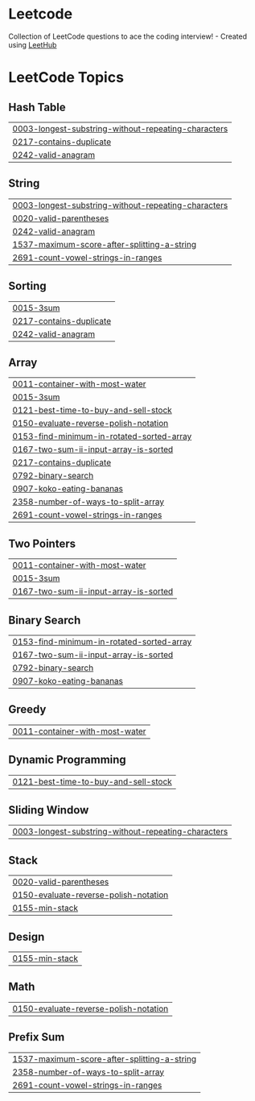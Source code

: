 # Leetcode
Collection of LeetCode questions to ace the coding interview! - Created using [LeetHub](https://github.com/QasimWani/LeetHub)

<!---LeetCode Topics Start-->
# LeetCode Topics
## Hash Table
|  |
| ------- |
| [0003-longest-substring-without-repeating-characters](https://github.com/sahasrocks/Leetcode/tree/master/0003-longest-substring-without-repeating-characters) |
| [0217-contains-duplicate](https://github.com/sahasrocks/Leetcode/tree/master/0217-contains-duplicate) |
| [0242-valid-anagram](https://github.com/sahasrocks/Leetcode/tree/master/0242-valid-anagram) |
## String
|  |
| ------- |
| [0003-longest-substring-without-repeating-characters](https://github.com/sahasrocks/Leetcode/tree/master/0003-longest-substring-without-repeating-characters) |
| [0020-valid-parentheses](https://github.com/sahasrocks/Leetcode/tree/master/0020-valid-parentheses) |
| [0242-valid-anagram](https://github.com/sahasrocks/Leetcode/tree/master/0242-valid-anagram) |
| [1537-maximum-score-after-splitting-a-string](https://github.com/sahasrocks/Leetcode/tree/master/1537-maximum-score-after-splitting-a-string) |
| [2691-count-vowel-strings-in-ranges](https://github.com/sahasrocks/Leetcode/tree/master/2691-count-vowel-strings-in-ranges) |
## Sorting
|  |
| ------- |
| [0015-3sum](https://github.com/sahasrocks/Leetcode/tree/master/0015-3sum) |
| [0217-contains-duplicate](https://github.com/sahasrocks/Leetcode/tree/master/0217-contains-duplicate) |
| [0242-valid-anagram](https://github.com/sahasrocks/Leetcode/tree/master/0242-valid-anagram) |
## Array
|  |
| ------- |
| [0011-container-with-most-water](https://github.com/sahasrocks/Leetcode/tree/master/0011-container-with-most-water) |
| [0015-3sum](https://github.com/sahasrocks/Leetcode/tree/master/0015-3sum) |
| [0121-best-time-to-buy-and-sell-stock](https://github.com/sahasrocks/Leetcode/tree/master/0121-best-time-to-buy-and-sell-stock) |
| [0150-evaluate-reverse-polish-notation](https://github.com/sahasrocks/Leetcode/tree/master/0150-evaluate-reverse-polish-notation) |
| [0153-find-minimum-in-rotated-sorted-array](https://github.com/sahasrocks/Leetcode/tree/master/0153-find-minimum-in-rotated-sorted-array) |
| [0167-two-sum-ii-input-array-is-sorted](https://github.com/sahasrocks/Leetcode/tree/master/0167-two-sum-ii-input-array-is-sorted) |
| [0217-contains-duplicate](https://github.com/sahasrocks/Leetcode/tree/master/0217-contains-duplicate) |
| [0792-binary-search](https://github.com/sahasrocks/Leetcode/tree/master/0792-binary-search) |
| [0907-koko-eating-bananas](https://github.com/sahasrocks/Leetcode/tree/master/0907-koko-eating-bananas) |
| [2358-number-of-ways-to-split-array](https://github.com/sahasrocks/Leetcode/tree/master/2358-number-of-ways-to-split-array) |
| [2691-count-vowel-strings-in-ranges](https://github.com/sahasrocks/Leetcode/tree/master/2691-count-vowel-strings-in-ranges) |
## Two Pointers
|  |
| ------- |
| [0011-container-with-most-water](https://github.com/sahasrocks/Leetcode/tree/master/0011-container-with-most-water) |
| [0015-3sum](https://github.com/sahasrocks/Leetcode/tree/master/0015-3sum) |
| [0167-two-sum-ii-input-array-is-sorted](https://github.com/sahasrocks/Leetcode/tree/master/0167-two-sum-ii-input-array-is-sorted) |
## Binary Search
|  |
| ------- |
| [0153-find-minimum-in-rotated-sorted-array](https://github.com/sahasrocks/Leetcode/tree/master/0153-find-minimum-in-rotated-sorted-array) |
| [0167-two-sum-ii-input-array-is-sorted](https://github.com/sahasrocks/Leetcode/tree/master/0167-two-sum-ii-input-array-is-sorted) |
| [0792-binary-search](https://github.com/sahasrocks/Leetcode/tree/master/0792-binary-search) |
| [0907-koko-eating-bananas](https://github.com/sahasrocks/Leetcode/tree/master/0907-koko-eating-bananas) |
## Greedy
|  |
| ------- |
| [0011-container-with-most-water](https://github.com/sahasrocks/Leetcode/tree/master/0011-container-with-most-water) |
## Dynamic Programming
|  |
| ------- |
| [0121-best-time-to-buy-and-sell-stock](https://github.com/sahasrocks/Leetcode/tree/master/0121-best-time-to-buy-and-sell-stock) |
## Sliding Window
|  |
| ------- |
| [0003-longest-substring-without-repeating-characters](https://github.com/sahasrocks/Leetcode/tree/master/0003-longest-substring-without-repeating-characters) |
## Stack
|  |
| ------- |
| [0020-valid-parentheses](https://github.com/sahasrocks/Leetcode/tree/master/0020-valid-parentheses) |
| [0150-evaluate-reverse-polish-notation](https://github.com/sahasrocks/Leetcode/tree/master/0150-evaluate-reverse-polish-notation) |
| [0155-min-stack](https://github.com/sahasrocks/Leetcode/tree/master/0155-min-stack) |
## Design
|  |
| ------- |
| [0155-min-stack](https://github.com/sahasrocks/Leetcode/tree/master/0155-min-stack) |
## Math
|  |
| ------- |
| [0150-evaluate-reverse-polish-notation](https://github.com/sahasrocks/Leetcode/tree/master/0150-evaluate-reverse-polish-notation) |
## Prefix Sum
|  |
| ------- |
| [1537-maximum-score-after-splitting-a-string](https://github.com/sahasrocks/Leetcode/tree/master/1537-maximum-score-after-splitting-a-string) |
| [2358-number-of-ways-to-split-array](https://github.com/sahasrocks/Leetcode/tree/master/2358-number-of-ways-to-split-array) |
| [2691-count-vowel-strings-in-ranges](https://github.com/sahasrocks/Leetcode/tree/master/2691-count-vowel-strings-in-ranges) |
<!---LeetCode Topics End-->